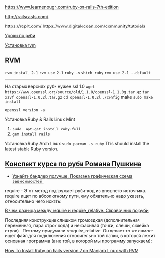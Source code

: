 
https://www.learnenough.com/ruby-on-rails-7th-edition

http://railscasts.com/

https://replit.com/
https://www.digitalocean.com/community/tutorials

[Уроки по руби](https://www.tutorialspoint.com/ruby/index.htm)

[Установка rvm](https://github.com/rvm/ubuntu_rvm)

RVM
---
`rvm install 2.1`
`rvm use 2.1`
`ruby -v`
`which ruby`
`rvm use 2.1 --default`

---
На старых версиях руби нужен ssl 1.0
`wget https://www.openssl.org/source/old/1.1.0/openssl-1.1.0g.tar.gz`
`tar xzvf openssl-1.0.2l.tar.gz`
`cd openssl-1.0.2l`
`./config`
make
`sudo make install`
 
`openssl version -a`


Установка Ruby & Rails Linux Mint
1. `sudo  apt-get install ruby-full`
2. `gem install rails`

Установка Ruby Arch Linux
`sudo pacman -s ruby` This should install the latest stable Ruby version.


[Конспект курса по руби Романа Пушкина](https://github.com/krdprog/rubyschool-notes/blob/master/one-by-one/lesson-01.md)
---

- [Узнайте бандлер получше. Показана графическая схема зависимостей.](https://habr.com/ru/company/engineyard/blog/172807/)

require - Этот метод подгружает руби-код из внешнего источника. require ищет по абсолютному пути, ему обяательно надо указать, относительно чего искать:

[В чем разница между require и require_relative. Справочник по руби](http://ruby.qkspace.com/ruby-v-chem-raznitsa-mezhdu-require-i-require_relative)

Последняя конструкция слишком громоздкая (дополнительная переменная, пара строк кода) и некрасивая (точки, слеши, склейка строк) . Поэтому придумали reuquire_relative. Он делает то же самое: ищет файл для подключения относительно той папки, в которой лежит основная программа (а не той, в которой мы программу запускаем):

[How To Install Ruby on Rails version 7 on Manjaro Linux with RVM](https://medium.com/@faturr/how-to-install-ruby-on-rails-version-7-on-manjaro-linux-with-rvm-7a0cde49f415)